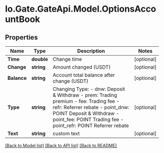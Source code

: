 
# Io.Gate.GateApi.Model.OptionsAccountBook

## Properties

Name | Type | Description | Notes
------------ | ------------- | ------------- | -------------
**Time** | **double** | Change time | [optional] 
**Change** | **string** | Amount changed (USDT) | [optional] 
**Balance** | **string** | Account total balance after change (USDT) | [optional] 
**Type** | **string** | Changing Type: - dnw: Deposit &amp; Withdraw - prem: Trading premium - fee: Trading fee - refr: Referrer rebate - point_dnw: POINT Deposit &amp; Withdraw - point_fee: POINT Trading fee - point_refr: POINT Referrer rebate | [optional] 
**Text** | **string** | custom text | [optional] 

[[Back to Model list]](../README.md#documentation-for-models)
[[Back to API list]](../README.md#documentation-for-api-endpoints)
[[Back to README]](../README.md)
